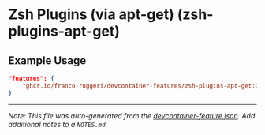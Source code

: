 
# Zsh Plugins (via apt-get) (zsh-plugins-apt-get)



## Example Usage

```json
"features": {
    "ghcr.io/franco-ruggeri/devcontainer-features/zsh-plugins-apt-get:0": {}
}
```





---

_Note: This file was auto-generated from the [devcontainer-feature.json](https://github.com/franco-ruggeri/devcontainer-features/blob/main/src/zsh-plugins-apt-get/devcontainer-feature.json).  Add additional notes to a `NOTES.md`._
